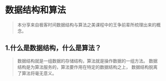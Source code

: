 # 数据结构和算法
>本分享来自极客时间数据结构与算法之美课程中的王争前辈所梳理出来的概念。

## 1.什么是数据结构，什么是算法？
>数据结构就是一组数据的存储结构，算法就是操作数据的一组方法。
数据结构是为算法服务的，算法要作用在特定的数据结构之上，
数据结构脱离了算法将毫无意义。

